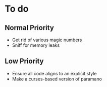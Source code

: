 To do
=====

Normal Priority
---------------
* Get rid of various magic numbers
* Sniff for memory leaks

Low Priority
------------
* Ensure all code aligns to an explicit style
* Make a curses-based version of paramano
